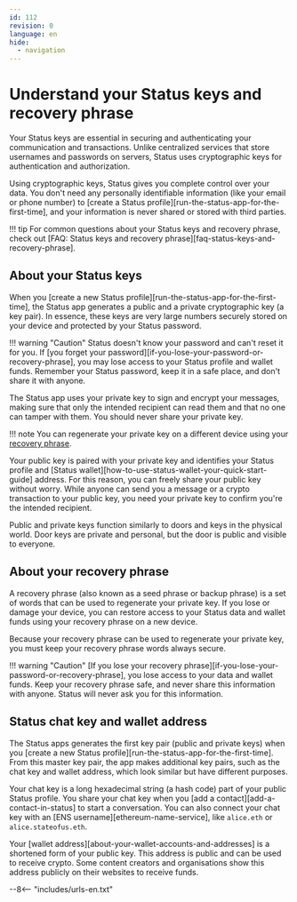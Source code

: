 ```yaml
---
id: 112
revision: 0
language: en
hide:
  - navigation
---
```


# Understand your Status keys and recovery phrase

Your Status keys are essential in securing and authenticating your communication and transactions. Unlike centralized services that store usernames and passwords on servers, Status uses cryptographic keys for authentication and authorization.

Using cryptographic keys, Status gives you complete control over your data. You don't need any personally identifiable information (like your email or phone number) to [create a Status profile][run-the-status-app-for-the-first-time], and your information is never shared or stored with third parties.

!!! tip
    For common questions about your Status keys and recovery phrase, check out [FAQ: Status keys and recovery phrase][faq-status-keys-and-recovery-phrase].

## About your Status keys

When you [create a new Status profile][run-the-status-app-for-the-first-time], the Status app generates a public and a private cryptographic key (a key pair). In essence, these keys are very large numbers securely stored on your device and protected by your Status password.

!!! warning "Caution"
    Status doesn't know your password and can't reset it for you. If [you forget your password][if-you-lose-your-password-or-recovery-phrase], you may lose access to your Status profile and wallet funds. Remember your Status password, keep it in a safe place, and don't share it with anyone.

The Status app uses your private key to sign and encrypt your messages, making sure that only the intended recipient can read them and that no one can tamper with them. You should never share your private key.

!!! note
    You can regenerate your private key on a different device using your [recovery phrase](#about-your-recovery-phrase).

Your public key is paired with your private key and identifies your Status profile and [Status wallet][how-to-use-status-wallet-your-quick-start-guide] address. For this reason, you can freely share your public key without worry. While anyone can send you a message or a crypto transaction to your public key, you need your private key to confirm you're the intended recipient.

Public and private keys function similarly to doors and keys in the physical world. Door keys are private and personal, but the door is public and visible to everyone.

## About your recovery phrase

A recovery phrase (also known as a seed phrase or backup phrase) is a set of words that can be used to regenerate your private key. If you lose or damage your device, you can restore access to your Status data and wallet funds using your recovery phrase on a new device.

Because your recovery phrase can be used to regenerate your private key, you must keep your recovery phrase words always secure.

!!! warning "Caution"
    [If you lose your recovery phrase][if-you-lose-your-password-or-recovery-phrase], you lose access to your data and wallet funds. Keep your recovery phrase safe, and never share this information with anyone. Status will never ask you for this information.

## Status chat key and wallet address

The Status apps generates the first key pair (public and private keys) when you [create a new Status profile][run-the-status-app-for-the-first-time]. From this master key pair, the app makes additional key pairs, such as the chat key and wallet address, which look similar but have different purposes.

Your chat key is a long hexadecimal string (a hash code) part of your public Status profile. You share your chat key when you [add a contact][add-a-contact-in-status] to start a conversation. You can also connect your chat key with an [ENS username][ethereum-name-service], like `alice.eth` or `alice.stateofus.eth`.

<!-- Screenshot showing where to find the chat key in Status -->

Your [wallet address][about-your-wallet-accounts-and-addresses] is a shortened form of your public key. This address is public and can be used to receive crypto. Some content creators and organisations show this address publicly on their websites to receive funds.

--8<-- "includes/urls-en.txt"
